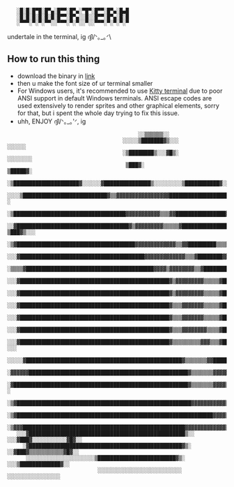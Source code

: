  ```
    ░█░█░█▀█░█▀▄░█▀▀░█▀▄░▀█▀░█▀▀░█▀▄░█▄█ 
    ░█░█░█░█░█░█░█▀▀░█▀▄░░█░░█▀▀░█▀▄░█░█
    ░▀▀▀░▀░▀░▀▀░░▀▀▀░▀░▀░░▀░░▀▀▀░▀░▀░▀░▀
```

undertale in the terminal, ig ദ്ദി/ᐠ｡_｡ᐟ\

## How to run this thing
- download the binary in [link](https://github.com/YoussefDevPro/UnderTerm/releases/tag/v-0.6.9)
- then u make the font size of ur terminal smaller
- For Windows users, it's recommended to use [Kitty terminal](https://sw.kovidgoyal.net/kitty/) due to poor ANSI support in default Windows terminals. ANSI escape codes are used extensively to render sprites and other graphical elements, sorry for that, but i spent the whole day trying to fix this issue.
- uhh, ENJOY ദ്ദി/ᐠ｡_｡'ᐟ\, ig


```
                                          ░░▒▒▒▒▒▒░░                                                
                                     ░░░░░▒███████▓▒░░░                           ░░░░░░            
                                     ░▒████████▒░░░▓█▒░                          ░░░░░░░░           
                                      ▒███▓░                                     ▒█████▓░           
                     ░▒█████████████████████▓░░░░░░▓███████████████▒░░░░░░░░░▒███████████▓░░        
                ░░░░▒███████████████████████████▓▒▒▓▓▓▓▓▓▓▓▓▓▓▓▓▓▓▓▓███████████████████▓▒░░ ░       
               ░▒████████████████████████████████████▓▓▓▓▓▓▓▓▓▓▓▒▒▒▓▓████████████████▓▒░░░▓██▓░░    
              ░░▓████████████████████████████████████▓▒▓▓▓▓▓▓▓▓▓▒▒▒▒▒▓███████████████▓░  ▒███▓▒░░░  
             ░▒▓██████████████████████████████████████▓▓▓▓▓▓▓▓▓▓▓▓▓▒▒▓▓█████████▒▒▒▒▒▒░░▒▓████▓▓▓▒░░
           ░░░▓████████████████████████████████████████▓▓▓▓▓▓▓▓▓▓▓▓▓▒▒▒▓████████▓▓▓▓▓▓▓▓██████████▒ 
         ░▒▒▒▒▓█████████████████████████████████████████▓▓▓▓▒▓▓▓▓▓▓▓▓▒▒▓██████████████████████████▒ 
       ░░░▓████████████████████████████████████████████████▓▒▓▓▓▓▓▓▓▓▓▒▒▒▒▒▓██████████████████████▒ 
       ░░░▓████████████████████████████████████████████████▓▒▓▓▓▓▓▓▓▓▓▒▒▒▒▒▓█████████████████████▓░░
       ░░░▓████████████████████████████████████████████████▓▒▒▒▓▓▓▓▓▓▓▒▒▒▒▒▓█████████████████▓░░░   
       ░░░▓████████████████████████████████████████████████▓▒▒▒▓▓▓▓▓▓▓▒▒▒▒▒▓███████████████▓░░      
       ░░░▓████████████████████████████████████████████████▓▒▒▒▓▓▓▓▓▓▓▓▒▒▒▒▓█████████▓░░░░░░░       
       ░░░▓████████████████████████████████████████████████▓▒▒▒▒▒▒▒▒▒▓▓▓▒▒▒▓█████████▓░░ ░░░        
   ░░░░░▓██████████████████████████████████████████████████▓▒▒▒▒▒▒▒▓▓██████▓░░░░░░░░░░░░            
 ░▓▓▓▓▓▓███████████████████████████████████████████████████▓▒▒▒▒▒▒▒▓▓▓▓▓▓▓▓▓▓▒░                     
 ░▓████████████████████████████████████████████████████████▓▒▒▒▒▒▒▒▓▓▓▓▒▒▒▒▓█▓░░░░░ ░               
 ░▒▓████████████████████████████████████████████████████████▓▓▓▓▓▓▓▓▓▓▓▒▒▒▒▓▓▓▓▓▓▓▓▒░               
 ░▒▓███████████████████████████████████████████████████████████████▓▓▓▓▒▒▒▒▒▒▒▓▓▓▓▓▓▒▒░             
 ░▒▓▓▓████████████████████████████████████████████████████▓▓▓▓▓▓▓▓▓▓▓▓▓▒▒▒▒▒░░░░░░░▓█▓░░            
   ░░░▓██████████████████████████████████████████████████▒░░    ░░░▓███▓░░░░░░░░░░░▓█▓░░            
     ░▓█████████████████████████████████████████████████▓▒░      ░░▓███▓▒▒▒▒▒▒▒▒▒▒▒▓█▓░░            
      ░░░░░░░░░░░░░░░░░░░░░░▒█████████████████████████▓▒░           ░░░▒█████████████▓░░            
                             ░░░░░░░░░░░░░░░░░░░░░░░░░░░              ░░░░░░░░░░░░░░░░░
```
